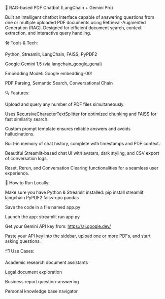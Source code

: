 📄 RAG-based PDF Chatbot (LangChain + Gemini Pro)

Built an intelligent chatbot interface capable of answering questions from one or multiple uploaded PDF documents using Retrieval-Augmented Generation (RAG). Designed for efficient document search, context extraction, and interactive query handling.

🛠️ Tools & Tech:

Python, Streamlit, LangChain, FAISS, PyPDF2

Google Gemini 1.5 (via langchain_google_genai)

Embedding Model: Google embedding-001

PDF Parsing, Semantic Search, Conversational Chain

🔍 Features:

Upload and query any number of PDF files simultaneously.

Uses RecursiveCharacterTextSplitter for optimized chunking and FAISS for fast similarity search.

Custom prompt template ensures reliable answers and avoids hallucinations.

Built-in memory of chat history, complete with timestamps and PDF context.

Beautiful Streamlit-based chat UI with avatars, dark styling, and CSV export of conversation logs.

Reset, Rerun, and Conversation Clearing functionalities for a seamless user experience.

🚀 How to Run Locally:

Make sure you have Python & Streamlit installed:
pip install streamlit langchain PyPDF2 faiss-cpu pandas

Save the code in a file named app.py

Launch the app:
streamlit run app.py

Get your Gemini API key from:
https://ai.google.dev/

Paste your API key into the sidebar, upload one or more PDFs, and start asking questions.

🗂️ Use Cases:

Academic research document assistants

Legal document exploration

Business report question-answering

Personal knowledge base navigator
